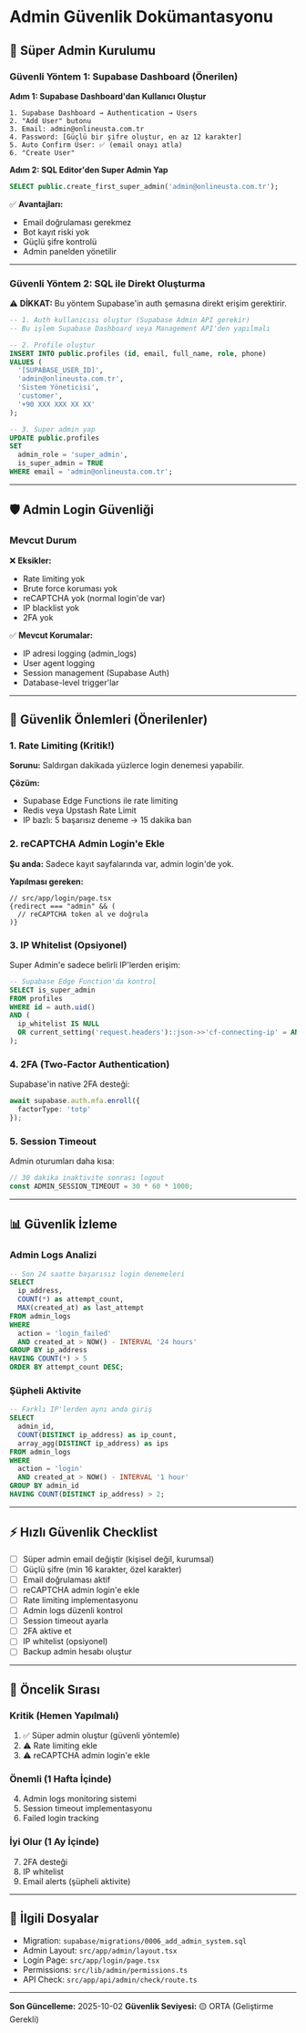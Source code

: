 # Admin Güvenlik Dokümantasyonu

## 🔐 Süper Admin Kurulumu

### Güvenli Yöntem 1: Supabase Dashboard (Önerilen)

**Adım 1: Supabase Dashboard'dan Kullanıcı Oluştur**
```
1. Supabase Dashboard → Authentication → Users
2. "Add User" butonu
3. Email: admin@onlineusta.com.tr
4. Password: [Güçlü bir şifre oluştur, en az 12 karakter]
5. Auto Confirm User: ✅ (email onayı atla)
6. "Create User"
```

**Adım 2: SQL Editor'den Super Admin Yap**
```sql
SELECT public.create_first_super_admin('admin@onlineusta.com.tr');
```

✅ **Avantajları:**
- Email doğrulaması gerekmez
- Bot kayıt riski yok
- Güçlü şifre kontrolü
- Admin panelden yönetilir

---

### Güvenli Yöntem 2: SQL ile Direkt Oluşturma

⚠️ **DİKKAT:** Bu yöntem Supabase'in auth şemasına direkt erişim gerektirir.

```sql
-- 1. Auth kullanıcısı oluştur (Supabase Admin API gerekir)
-- Bu işlem Supabase Dashboard veya Management API'den yapılmalı

-- 2. Profile oluştur
INSERT INTO public.profiles (id, email, full_name, role, phone)
VALUES (
  '[SUPABASE_USER_ID]',
  'admin@onlineusta.com.tr',
  'Sistem Yöneticisi',
  'customer',
  '+90 XXX XXX XX XX'
);

-- 3. Super admin yap
UPDATE public.profiles
SET 
  admin_role = 'super_admin',
  is_super_admin = TRUE
WHERE email = 'admin@onlineusta.com.tr';
```

---

## 🛡️ Admin Login Güvenliği

### Mevcut Durum

❌ **Eksikler:**
- Rate limiting yok
- Brute force koruması yok
- reCAPTCHA yok (normal login'de var)
- IP blacklist yok
- 2FA yok

✅ **Mevcut Korumalar:**
- IP adresi logging (admin_logs)
- User agent logging
- Session management (Supabase Auth)
- Database-level trigger'lar

---

## 🚨 Güvenlik Önlemleri (Önerilenler)

### 1. Rate Limiting (Kritik!)

**Sorunu:** Saldırgan dakikada yüzlerce login denemesi yapabilir.

**Çözüm:** 
- Supabase Edge Functions ile rate limiting
- Redis veya Upstash Rate Limit
- IP bazlı: 5 başarısız deneme → 15 dakika ban

### 2. reCAPTCHA Admin Login'e Ekle

**Şu anda:** Sadece kayıt sayfalarında var, admin login'de yok.

**Yapılması gereken:**
```tsx
// src/app/login/page.tsx
{redirect === "admin" && (
  // reCAPTCHA token al ve doğrula
)}
```

### 3. IP Whitelist (Opsiyonel)

Super Admin'e sadece belirli IP'lerden erişim:
```sql
-- Supabase Edge Function'da kontrol
SELECT is_super_admin 
FROM profiles 
WHERE id = auth.uid()
AND (
  ip_whitelist IS NULL 
  OR current_setting('request.headers')::json->>'cf-connecting-ip' = ANY(ip_whitelist)
);
```

### 4. 2FA (Two-Factor Authentication)

Supabase'in native 2FA desteği:
```typescript
await supabase.auth.mfa.enroll({
  factorType: 'totp'
});
```

### 5. Session Timeout

Admin oturumları daha kısa:
```typescript
// 30 dakika inaktivite sonrası logout
const ADMIN_SESSION_TIMEOUT = 30 * 60 * 1000;
```

---

## 📊 Güvenlik İzleme

### Admin Logs Analizi

```sql
-- Son 24 saatte başarısız login denemeleri
SELECT 
  ip_address,
  COUNT(*) as attempt_count,
  MAX(created_at) as last_attempt
FROM admin_logs
WHERE 
  action = 'login_failed'
  AND created_at > NOW() - INTERVAL '24 hours'
GROUP BY ip_address
HAVING COUNT(*) > 5
ORDER BY attempt_count DESC;
```

### Şüpheli Aktivite

```sql
-- Farklı IP'lerden aynı anda giriş
SELECT 
  admin_id,
  COUNT(DISTINCT ip_address) as ip_count,
  array_agg(DISTINCT ip_address) as ips
FROM admin_logs
WHERE 
  action = 'login'
  AND created_at > NOW() - INTERVAL '1 hour'
GROUP BY admin_id
HAVING COUNT(DISTINCT ip_address) > 2;
```

---

## ⚡ Hızlı Güvenlik Checklist

- [ ] Süper admin email değiştir (kişisel değil, kurumsal)
- [ ] Güçlü şifre (min 16 karakter, özel karakter)
- [ ] Email doğrulaması aktif
- [ ] reCAPTCHA admin login'e ekle
- [ ] Rate limiting implementasyonu
- [ ] Admin logs düzenli kontrol
- [ ] Session timeout ayarla
- [ ] 2FA aktive et
- [ ] IP whitelist (opsiyonel)
- [ ] Backup admin hesabı oluştur

---

## 🎯 Öncelik Sırası

### Kritik (Hemen Yapılmalı)
1. ✅ Süper admin oluştur (güvenli yöntemle)
2. ⚠️ Rate limiting ekle
3. ⚠️ reCAPTCHA admin login'e ekle

### Önemli (1 Hafta İçinde)
4. Admin logs monitoring sistemi
5. Session timeout implementasyonu
6. Failed login tracking

### İyi Olur (1 Ay İçinde)
7. 2FA desteği
8. IP whitelist
9. Email alerts (şüpheli aktivite)

---

## 🔗 İlgili Dosyalar

- Migration: `supabase/migrations/0006_add_admin_system.sql`
- Admin Layout: `src/app/admin/layout.tsx`
- Login Page: `src/app/login/page.tsx`
- Permissions: `src/lib/admin/permissions.ts`
- API Check: `src/app/api/admin/check/route.ts`

---

**Son Güncelleme:** 2025-10-02
**Güvenlik Seviyesi:** 🟡 ORTA (Geliştirme Gerekli)


